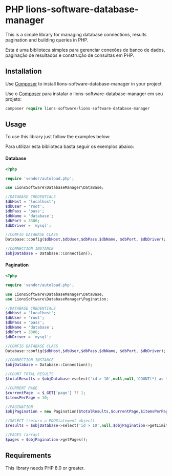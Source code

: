 
# PHP lions-software-database-manager

This is a simple library for managing database connections, results pagination and building queries in PHP.

Esta é uma biblioteca simples para gerenciar conexões de banco de dados, paginação de resultados e construção de consultas em PHP.

## Installation

Use [Composer](https://getcomposer.org/) to install lions-software-database-manager in your project

Use o [Composer](https://getcomposer.org/) para instalar o lions-software-database-manager em seu projeto:

```php
composer require lions-software/lions-software-database-manager
```

## Usage

To use this library just follow the examples below:

Para utilizar esta biblioteca basta seguir os exemplos abaixo:

#### Database
```php
<?php

require 'vendor/autoload.php';

use LionsSoftware\DatabaseManager\DataBase;

//DATABASE CREDENTIALS
$dbHost = 'localhost';
$dbUser = 'root';
$dbPass = 'pass';
$dbName = 'database';
$dbPort = 3306;
$dbDriver = 'mysql';

//CONFIG DATABASE CLASS
Database::config($dbHost,$dbUser,$dbPass,$dbName, $dbPort, $dbDriver);

//CONNECTION INSTANCE
$objDatabase = Database::Connection();

```

#### Pagination
```php
<?php

require 'vendor/autoload.php';

use LionsSoftware\DatabaseManager\DataBase;
use LionsSoftware\DatabaseManager\Pagination;

//DATABASE CREDENTIALS
$dbHost = 'localhost';
$dbUser = 'root';
$dbPass = 'pass';
$dbName = 'database';
$dbPort = 3306;
$dbDriver = 'mysql';

//CONFIG DATABASE CLASS
Database::config($dbHost,$dbUser,$dbPass,$dbName, $dbPort, $dbDriver);

//CONNECTION INSTANCE
$objDatabase = Database::Connection();

//COUNT TOTAL RESULTS
$totalResults = $objDatabase->select('id > 10',null,null,'COUNT(*) as total')->fetchObject()->total;

//CURRENT PAGE
$currentPage  = $_GET['page'] ?? 1;
$itemsPerPage = 10;

//PAGINATION
$objPagination = new Pagination($totalResults,$currentPage,$itemsPerPage);

//SELECT (return a PDOStatement object)
$results = $objDatabase->select('id > 10',null,$objPagination->getLimit());

//PAGES (array)
$pages = $objPagination->getPages();

```

## Requirements

This library needs PHP 8.0 or greater.
